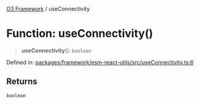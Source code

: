 [O3 Framework](../API.md) / useConnectivity

# Function: useConnectivity()

> **useConnectivity**(): `boolean`

Defined in: [packages/framework/esm-react-utils/src/useConnectivity.ts:6](https://github.com/UjjawalPrabhat/openmrs-esm-core/blob/main/packages/framework/esm-react-utils/src/useConnectivity.ts#L6)

## Returns

`boolean`
